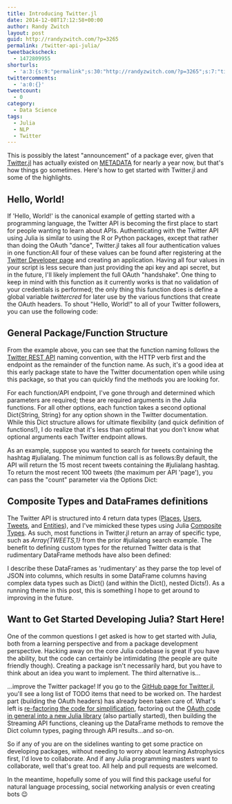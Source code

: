 ```yaml
---
title: Introducing Twitter.jl
date: 2014-12-08T17:12:58+00:00
author: Randy Zwitch
layout: post
guid: http://randyzwitch.com/?p=3265
permalink: /twitter-api-julia/
tweetbackscheck:
  - 1472809955
shorturls:
  - 'a:3:{s:9:"permalink";s:30:"http://randyzwitch.com/?p=3265";s:7:"tinyurl";s:26:"http://tinyurl.com/otvxln6";s:4:"isgd";s:19:"http://is.gd/WEhZRW";}'
twittercomments:
  - 'a:0:{}'
tweetcount:
  - 0
category:
  - Data Science
tags:
  - Julia
  - NLP
  - Twitter
---
```

This is possibly the latest "announcement" of a package ever, given that <a title="Twitter API Julia client" href="https://github.com/randyzwitch/Twitter.jl" target="_blank">Twitter.jl</a> has actually existed on [METADATA](https://github.com/JuliaLang/METADATA.jl "Julia METADATA") for nearly a year now, but that's how things go sometimes. Here's how to get started with Twitter.jl and some of the highlights.

## Hello, World!

If 'Hello, World!' is the canonical example of getting started with a programming language, the Twitter API is becoming the first place to start for people wanting to learn about APIs. Authenticating with the Twitter API using Julia is similar to using the R or Python packages, except that rather than doing the OAuth "dance", Twitter.jl takes all four authentication values in one function:All four of these values can be found after registering at the <a title="Twitter Dev" href="https://dev.twitter.com/" target="_blank">Twitter Developer page</a> and creating an application. Having all four values in your script is less secure than just providing the api key and api secret, but in the future, I'll likely implement the full OAuth "handshake". One thing to keep in mind with this function as it currently works is that no validation of your credentials is performed; the only thing this function does is define a global variable _twittercred_ for later use by the various functions that create the OAuth headers. To shout "Hello, World!" to all of your Twitter followers, you can use the following code:





## General Package/Function Structure

From the example above, you can see that the function naming follows the <a title="Twitter REST API documentation" href="https://dev.twitter.com/rest/public" target="_blank">Twitter REST API</a> naming convention, with the HTTP verb first and the endpoint as the remainder of the function name. As such, it's a good idea at this early package state to have the Twitter documentation open while using this package, so that you can quickly find the methods you are looking for.

For each function/API endpoint, I've gone through and determined which parameters are required; these are required arguments in the Julia functions. For all other options, each function takes a second optional Dict{String, String} for any option shown in the Twitter documentation. While this Dict structure allows for ultimate flexibility (and quick definition of functions!), I do realize that it's less than optimal that you don't know what optional arguments each Twitter endpoint allows.

As an example, suppose you wanted to search for tweets containing the hashtag #julialang. The minimum function call is as follows:By default, the API will return the 15 most recent tweets containing the #julialang hashtag. To return the most recent 100 tweets (the maximum per API 'page'), you can pass the "count" parameter via the Options Dict:

## Composite Types and DataFrames definitions

The Twitter API is structured into 4 return data types (<a title="Twitter API Places data type" href="https://dev.twitter.com/overview/api/places" target="_blank">Places</a>, <a title="Twitter API Users type" href="https://dev.twitter.com/overview/api/users" target="_blank">Users</a>, <a title="Twitter API Tweets type" href="https://dev.twitter.com/overview/api/tweets" target="_blank">Tweets</a>, and <a title="Twitter API Entities type" href="https://dev.twitter.com/overview/api/entities" target="_blank">Entities</a>), and I've mimicked these types using Julia <a title="Julia Composite Types" href="http://julia.readthedocs.org/en/latest/manual/types/#composite-types" target="_blank">Composite Types</a>. As such, most functions in Twitter.jl return an array of specific type, such as _Array{TWEETS,1}_ from the prior #julialang search example. The benefit to defining custom types for the returned Twitter data is that rudimentary DataFrame methods have also been defined:

I describe these DataFrames as 'rudimentary' as they parse the top level of JSON into columns, which results in some DataFrame columns having complex data types such as Dict() (and within the Dict(), nested Dicts!). As a running theme in this post, this is something I hope to get around to improving in the future.

## Want to Get Started Developing Julia? Start Here!

One of the common questions I get asked is how to get started with Julia, both from a learning perspective and from a package development perspective. Hacking away on the core Julia codebase is great if you have the ability, but the code can certainly be intimidating (the people are quite friendly though). Creating a package isn't necessarily hard, but you have to think about an idea you want to implement. The third alternative is...

...improve the Twitter package! If you go to the <a title="Twitter.jl GitHub Julia" href="https://github.com/randyzwitch/Twitter.jl" target="_blank">GitHub page for Twitter.jl</a>, you'll see a long list of TODO items that need to be worked on. The hardest part (building the OAuth headers) has already been taken care of. What's left is <a title="Code Refactoring Using Metaprogramming" href="http://randyzwitch.com/julia-metaprogramming-refactoring/" target="_blank">re-factoring the code for simplification</a>, factoring out the <a title="OAuth in Julia" href="https://github.com/randyzwitch/OAuth.jl" target="_blank">OAuth code in general into a new Julia library</a> (also partially started), then building the Streaming API functions, cleaning up the DataFrame methods to remove the Dict column types, paging through API results...and so-on.

So if any of you are on the sidelines wanting to get some practice on developing packages, without needing to worry about learning Astrophysics first, I'd love to collaborate. And if any Julia programming masters want to collaborate, well that's great too. All help and pull requests are welcomed.

In the meantime, hopefully some of you will find this package useful for natural language processing, social networking analysis or even creating bots 😉

&nbsp;
